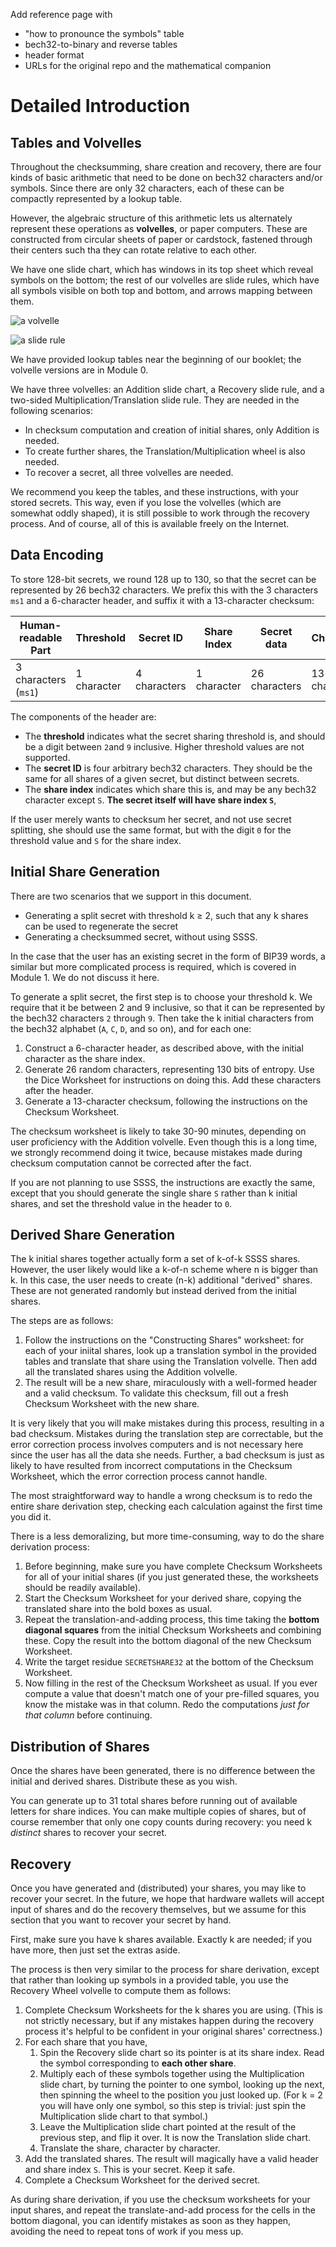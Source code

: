 
Add reference page with
* "how to pronounce the symbols" table
* bech32-to-binary and reverse tables
* header format
* URLs for the original repo and the mathematical companion

# Detailed Introduction

## Tables and Volvelles

Throughout the checksumming, share creation and recovery, there are four kinds
of basic arithmetic that need to be done on bech32 characters and/or symbols.
Since there are only 32 characters, each of these can be compactly represented
by a lookup table.

However, the algebraic structure of this arithmetic lets us alternately represent
these operations as **volvelles**, or paper computers. These are constructed from
circular sheets of paper or cardstock, fastened through their centers such tha
 they can rotate relative to each other.

We have one slide chart, which has windows in its top sheet which reveal symbols
on the bottom; the rest of our volvelles are slide rules, which have all symbols
visible on both top and bottom, and arrows mapping between them.

![a volvelle](volvelle.gif)

![a slide rule](slide-rule.gif)

We have provided lookup tables near the beginning of our booklet; the volvelle
versions are in Module 0.

We have three volvelles: an Addition slide chart, a Recovery slide rule, and
a two-sided Multiplication/Translation slide rule. They are needed in the following
scenarios:
* In checksum computation and creation of initial shares, only Addition is needed.
* To create further shares, the Translation/Multiplication wheel is also needed.
* To recover a secret, all three volvelles are needed.

We recommend you keep the tables, and these instructions, with your stored
secrets. This way, even if you lose the volvelles (which are somewhat oddly
shaped), it is still possible to work through the recovery process.
And of course, all of this is available freely on the Internet.

## Data Encoding

To store 128-bit secrets, we round 128 up to 130, so that the secret can be
represented by 26 bech32 characters. We prefix this with the 3 characters
`ms1` and a 6-character header, and suffix it with a 13-character checksum:

| Human-readable Part | Threshold | Secret ID | Share Index | Secret data | Checksum |
|---------------|--------|---------|--------|----------|----------|
| 3 characters (`ms1`) | 1 character | 4 characters | 1 character | 26 characters | 13 characters |

The components of the header are:
* The **threshold** indicates what the secret sharing threshold is, and should be
a digit between `2`and `9` inclusive. Higher threshold values are not supported.
* The **secret ID** is four arbitrary bech32 characters. They should be the same
for all shares of a given secret, but distinct between secrets.
* The **share index** indicates which share this is, and may be any bech32
character except `S`. **The secret itself will have share index `S`**,

If the user merely wants to checksum her secret, and not use secret splitting,
she should use the same format, but with the digit `0` for the threshold value
and `S` for the share index.

## Initial Share Generation

There are two scenarios that we support in this document.
* Generating a split secret with threshold k ≥ 2, such that any k shares
  can be used to regenerate the secret
* Generating a checksummed secret, without using SSSS.

In the case that the user has an existing secret in the form of BIP39 words,
a similar but more complicated process is required, which is covered in Module 1.
We do not discuss it here.

To generate a split secret, the first step is to choose your threshold k. We
require that it be between 2 and 9 inclusive, so that it can be represented by
the bech32 characters `2` through `9`. Then take the k initial characters from
the bech32 alphabet (`A`, `C`, `D`, and so on), and for each one:

1. Construct a 6-character header, as described above, with the initial character
   as the share index.
2. Generate 26 random characters, representing 130 bits of entropy. Use the Dice
   Worksheet for instructions on doing this. Add these characters after the header.
3. Generate a 13-character checksum, following the instructions on the Checksum
   Worksheet.

The checksum worksheet is likely to take 30-90 minutes, depending on user proficiency
with the Addition volvelle. Even though this is a long time, we strongly recommend
doing it twice, because mistakes made during checksum computation cannot be
corrected after the fact.

If you are not planning to use SSSS, the instructions are exactly the same, except
that you should generate the single share `S` rather than k initial shares, and
set the threshold value in the header to `0`.

## Derived Share Generation

The k initial shares together actually form a set of k-of-k SSSS shares. However,
the user likely would like a k-of-n scheme where n is bigger than k. In this case,
the user needs to create (n-k) additional "derived" shares. These are not generated
randomly but instead derived from the initial shares.

The steps are as follows:

1. Follow the instructions on the "Constructing Shares" worksheet: for each of your
   iniital shares, look up a translation symbol in the provided tables and translate
   that share using the Translation volvelle. Then add all the translated shares
   using the Addition volvelle.
2. The result will be a new share, miraculously with a well-formed header and a valid
   checksum. To validate this checksum, fill out a fresh Checksum Worksheet with the
   new share.

It is very likely that you will make mistakes during this process, resulting in a bad
checksum. Mistakes during the translation step are correctable, but the error correction
process involves computers and is not necessary here since the user has all the data
she needs. Further, a bad checksum is just as likely to have resulted from incorrect
computations in the Checksum Worksheet, which the error correction process cannot handle.

The most straightforward way to handle a wrong checksum is to redo the entire share
derivation step, checking each calculation against the first time you did it.

There is a less demoralizing, but more time-consuming, way to do the share derivation
process:

1. Before beginning, make sure you have complete Checksum Worksheets for all of your
   initial shares (if you just generated these, the worksheets should be readily available).
2. Start the Checksum Worksheet for your derived share, copying the translated share
   into the bold boxes as usual.
3. Repeat the translation-and-adding process, this time taking the **bottom diagonal
   squares** from the initial Checksum Worksheets and combining these. Copy the
   result into the bottom diagonal of the new Checksum Worksheet.
4. Write the target residue `SECRETSHARE32` at the bottom of the Checksum Worksheet.
5. Now filling in the rest of the Checksum Worksheet as usual. If you ever compute a
   value that doesn't match one of your pre-filled squares, you know the mistake was
   in that column. Redo the computations *just for that column* before continuing.

## Distribution of Shares

Once the shares have been generated, there is no difference between the initial and
derived shares. Distribute these as you wish.

You can generate up to 31 total shares before running out of available letters for
share indices. You can make multiple copies of shares, but of course remember that
only one copy counts during recovery: you need k *distinct* shares to recover your
secret.

## Recovery

Once you have generated and (distributed) your shares, you may like to recover your
secret. In the future, we hope that hardware wallets will accept input of shares
and do the recovery themselves, but we assume for this section that you want to
recover your secret by hand.

First, make sure you have k shares available. Exactly k are needed; if you have
more, then just set the extras aside.

The process is then very similar to the process for share derivation, except that
rather than looking up symbols in a provided table, you use the Recovery Wheel
volvelle to compute them as follows:

1. Complete Checksum Worksheets for the k shares you are using. (This is not strictly
   necessary, but if any mistakes happen during the recovery process it's helpful to
   be confident in your original shares' correctness.)
2. For each share that you have,
   1. Spin the Recovery slide chart so its pointer is
      at its share index. Read the symbol corresponding to **each other share**.
   2. Multiply each of these symbols together using the Multiplication slide chart,
      by turning the pointer to one symbol, looking up the next, then spinning the
      wheel to the position you just looked up. (For k = 2 you will have only one
      symbol, so this step is trivial: just spin the Multiplication slide chart to
      that symbol.)
   3. Leave the Multiplication slide chart pointed at the result of the previous step,
      and flip it over. It is now the Translation slide chart.
   4. Translate the share, character by character.
3. Add the translated shares. The result will magically have a valid header and
   share index `S`. This is your secret. Keep it safe.
4. Complete a Checksum Worksheet for the derived secret.

As during share derivation, if you use the checksum worksheets for your input shares,
and repeat the translate-and-add process for the cells in the bottom diagonal, you
can identify mistakes as soon as they happen, avoiding the need to repeat tons of
work if you mess up.

